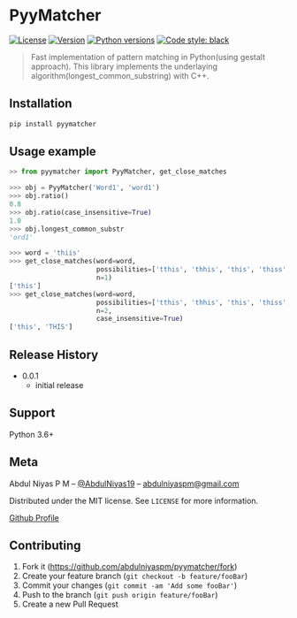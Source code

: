 # PyyMatcher

[![License](https://img.shields.io/pypi/l/pyymatcher.svg)](https://pypi.org/project/pyymatcher/)
[![Version](https://img.shields.io/pypi/v/pyymatcher.svg)](https://pypi.org/project/pyymatcher/)
[![Python versions](https://img.shields.io/pypi/pyversions/pyymatcher.svg)](https://pypi.org/project/pyymatcher/)
[![Code style: black](https://img.shields.io/badge/code%20style-black-000000.svg)](https://github.com/ambv/black)

> Fast implementation of pattern matching in Python(using gestalt approach).
> This library implements the underlaying algorithm(longest_common_substring) with C++.

## Installation

```python
pip install pyymatcher
```

## Usage example

```python
>> from pyymatcher import PyyMatcher, get_close_matches

>>> obj = PyyMatcher('Word1', 'word1')
>>> obj.ratio()
0.8
>>> obj.ratio(case_insensitive=True)
1.0
>>> obj.longest_common_substr
'ord1'

>>> word = 'thiis'
>>> get_close_matches(word=word, 
                      possibilities=['tthis', 'thhis', 'this', 'thiss', 'THIS'], 
                      n=1)
['this']
>>> get_close_matches(word=word, 
                      possibilities=['tthis', 'thhis', 'this', 'thiss', 'THIS'], 
                      n=2, 
                      case_insensitive=True)
['this', 'THIS']
```

## Release History

* 0.0.1
    * initial release

## Support

Python 3.6+

## Meta

Abdul Niyas P M – [@AbdulNiyas19](https://twitter.com/AbdulNiyas19) – abdulniyaspm@gmail.com

Distributed under the MIT license. See ``LICENSE`` for more information.

[Github Profile](https://github.com/abdulniyaspm)

## Contributing

1. Fork it (https://github.com/abdulniyaspm/pyymatcher/fork)
2. Create your feature branch (`git checkout -b feature/fooBar`)
3. Commit your changes (`git commit -am 'Add some fooBar'`)
4. Push to the branch (`git push origin feature/fooBar`)
5. Create a new Pull Request

